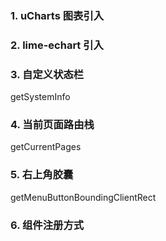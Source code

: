### 1. uCharts 图表引入

### 2. lime-echart 引入

### 3. 自定义状态栏

getSystemInfo

### 4. 当前页面路由栈

getCurrentPages

### 5. 右上角胶囊

getMenuButtonBoundingClientRect

### 6. 组件注册方式
